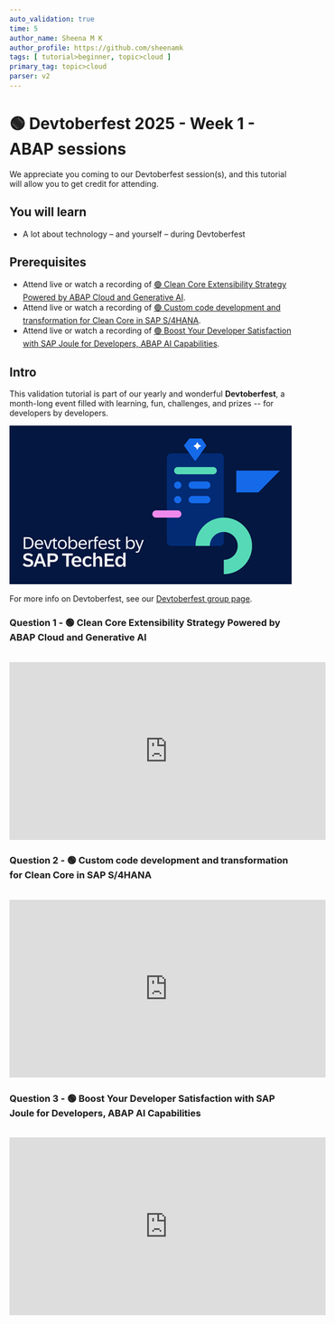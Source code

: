 ```yaml
---
auto_validation: true
time: 5
author_name: Sheena M K
author_profile: https://github.com/sheenamk
tags: [ tutorial>beginner, topic>cloud ]
primary_tag: topic>cloud
parser: v2
---
```

  
# 🟢 Devtoberfest 2025 - Week 1 - ABAP sessions

<!-- description --> We appreciate you coming to our Devtoberfest session(s), and this tutorial will allow you to get credit for attending.

## You will learn

- A lot about technology – and yourself – during Devtoberfest

## Prerequisites

- Attend live or watch a recording of [🟢 Clean Core Extensibility Strategy Powered by ABAP Cloud and Generative AI](https://www.youtube.com/watch?v=Zmo7YU9BUlc).
- Attend live or watch a recording of [🟢 Custom code development and transformation for Clean Core in SAP S/4HANA](https://youtube.com/watch?v=PuAcfsRhdDk).
- Attend live or watch a recording of [🟢 Boost Your Developer Satisfaction with SAP Joule for Developers, ABAP AI Capabilities](https://www.youtube.com/watch?v=b9lmZHp2WaA).

## Intro 

This validation tutorial is part of our yearly and wonderful **Devtoberfest**, a month-long event filled with learning, fun, challenges, and prizes -- for developers by developers.

![Devtoberfest](devtoberfestBanner2.png) 

For more info on Devtoberfest, see our [Devtoberfest group page](https://community.sap.com/t5/devtoberfest/gh-p/Devtoberfest).

### Question 1 - 🟢 Clean Core Extensibility Strategy Powered by ABAP Cloud and Generative AI

<div>&nbsp;</div><iframe width="560" height="315" src="https://www.youtube.com/embed/Zmo7YU9BUlc" frameborder="0" allowfullscreen></iframe>

### Question 2 - 🟢 Custom code development and transformation for Clean Core in SAP S/4HANA

<div>&nbsp;</div><iframe width="560" height="315" src="https://www.youtube.com/embed/PuAcfsRhdDk" frameborder="0" allowfullscreen></iframe>

### Question 3 - 🟢 Boost Your Developer Satisfaction with SAP Joule for Developers, ABAP AI Capabilities

<div>&nbsp;</div><iframe width="560" height="315" src="https://www.youtube.com/embed/b9lmZHp2WaA" frameborder="0" allowfullscreen></iframe>
